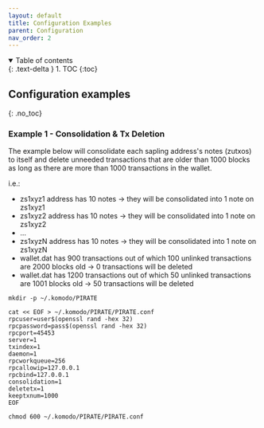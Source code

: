 ```yaml
---
layout: default
title: Configuration Examples
parent: Configuration
nav_order: 2
---
```


<details open markdown="block">
  <summary>
    Table of contents
  </summary>
  {: .text-delta }
1. TOC
{:toc}
</details>

## Configuration examples
{: .no_toc}

### Example 1 - Consolidation & Tx Deletion

The example below will consolidate each sapling address's notes (zutxos) to itself and delete unneeded transactions that are older than 1000 blocks as long as there are more than 1000 transactions in the wallet.

i.e.:
- zs1xyz1 address has 10 notes -> they will be consolidated into 1 note on zs1xyz1
- zs1xyz2 address has 10 notes -> they will be consolidated into 1 note on zs1xyz2
- ...
- zs1xyzN address has 10 notes -> they will be consolidated into 1 note on zs1xyzN
- wallet.dat has 900 transactions out of which 100 unlinked transactions are 2000 blocks old -> 0 transactions will be deleted
- wallet.dat has 1200 transactions out of which 50 unlinked transactions are 1001 blocks old -> 50 transactions will be deleted

```
mkdir -p ~/.komodo/PIRATE

cat << EOF > ~/.komodo/PIRATE/PIRATE.conf
rpcuser=user$(openssl rand -hex 32)
rpcpassword=pass$(openssl rand -hex 32)
rpcport=45453
server=1
txindex=1
daemon=1
rpcworkqueue=256
rpcallowip=127.0.0.1
rpcbind=127.0.0.1
consolidation=1
deletetx=1
keeptxnum=1000
EOF

chmod 600 ~/.komodo/PIRATE/PIRATE.conf
```
